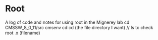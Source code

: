 # Root
A log of code and notes for using root in the Mignerey lab
cd CMSSW_8_0_11/src
cmsenv
cd
cd (the file directory I want)
// ls to check
root
.x (filename)
